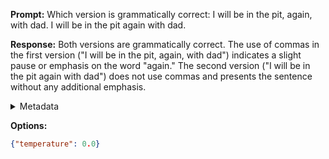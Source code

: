 **Prompt:**
Which version is grammatically correct: I will be in the pit, again, with dad. I will be in the pit again with dad.

**Response:**
Both versions are grammatically correct. The use of commas in the first version ("I will be in the pit, again, with dad") indicates a slight pause or emphasis on the word "again." The second version ("I will be in the pit again with dad") does not use commas and presents the sentence without any additional emphasis.

<details><summary>Metadata</summary>

- Duration: 3025 ms
- Datetime: 2023-08-13T09:45:54.902670
- Model: gpt-3.5-turbo-0613

</details>

**Options:**
```json
{"temperature": 0.0}
```

